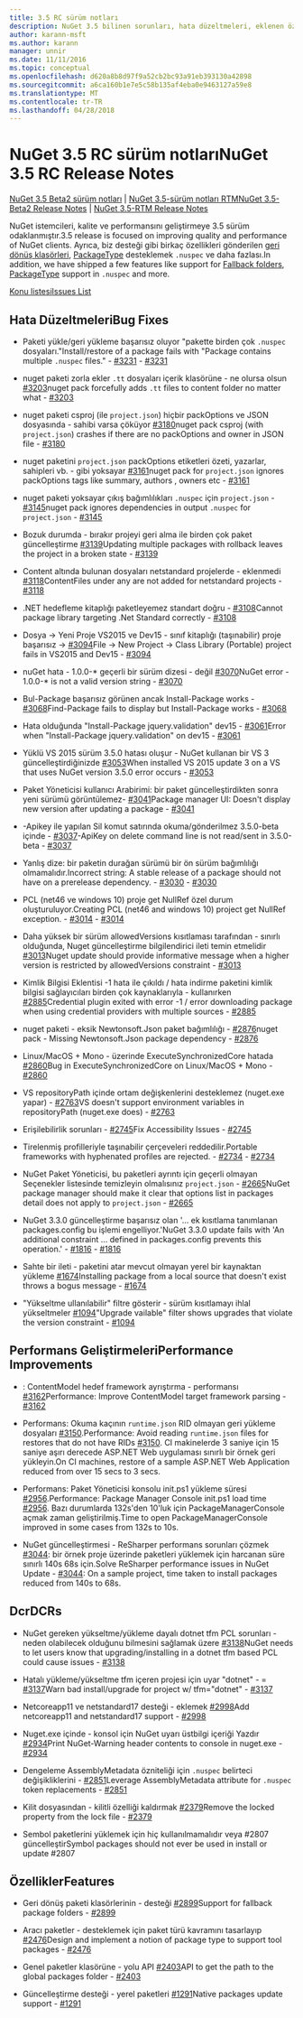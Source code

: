 ```yaml
---
title: 3.5 RC sürüm notları
description: NuGet 3.5 bilinen sorunları, hata düzeltmeleri, eklenen özellikleri ve dcr dahil olmak üzere RC sürüm notları.
author: karann-msft
ms.author: karann
manager: unnir
ms.date: 11/11/2016
ms.topic: conceptual
ms.openlocfilehash: d620a8b8d97f9a52cb2bc93a91eb393130a42898
ms.sourcegitcommit: a6ca160b1e7e5c58b135af4eba0e9463127a59e8
ms.translationtype: MT
ms.contentlocale: tr-TR
ms.lasthandoff: 04/28/2018
---
```

# <a name="nuget-35-rc-release-notes"></a><span data-ttu-id="814cc-103">NuGet 3.5 RC sürüm notları</span><span class="sxs-lookup"><span data-stu-id="814cc-103">NuGet 3.5 RC Release Notes</span></span>

<span data-ttu-id="814cc-104">[NuGet 3.5 Beta2 sürüm notları](../release-notes/nuget-3.5-Beta2.md) | [NuGet 3.5-sürüm notları RTM](../release-notes/nuget-3.5-RTM.md)</span><span class="sxs-lookup"><span data-stu-id="814cc-104">[NuGet 3.5-Beta2 Release Notes](../release-notes/nuget-3.5-Beta2.md) | [NuGet 3.5-RTM Release Notes](../release-notes/nuget-3.5-RTM.md)</span></span>

<span data-ttu-id="814cc-105">NuGet istemcileri, kalite ve performansını geliştirmeye 3.5 sürüm odaklanmıştır.</span><span class="sxs-lookup"><span data-stu-id="814cc-105">3.5 release is focused on improving quality and performance of NuGet clients.</span></span> <span data-ttu-id="814cc-106">Ayrıca, biz desteği gibi birkaç özellikleri gönderilen [geri dönüş klasörleri](https://github.com/NuGet/Home/issues/2899), [PackageType](https://github.com/NuGet/Home/issues/2476) desteklemek `.nuspec` ve daha fazlası.</span><span class="sxs-lookup"><span data-stu-id="814cc-106">In addition, we have shipped a few features like support for [Fallback folders](https://github.com/NuGet/Home/issues/2899), [PackageType](https://github.com/NuGet/Home/issues/2476) support in `.nuspec` and more.</span></span>

[<span data-ttu-id="814cc-107">Konu listesi</span><span class="sxs-lookup"><span data-stu-id="814cc-107">Issues List</span></span>](https://github.com/NuGet/Home/issues?q=is%3Aissue+is%3Aclosed+milestone%3A%223.5%20RC")

## <a name="bug-fixes"></a><span data-ttu-id="814cc-108">Hata Düzeltmeleri</span><span class="sxs-lookup"><span data-stu-id="814cc-108">Bug Fixes</span></span>

* <span data-ttu-id="814cc-109">Paketi yükle/geri yükleme başarısız oluyor "pakette birden çok `.nuspec` dosyaları."</span><span class="sxs-lookup"><span data-stu-id="814cc-109">Install/restore of a package fails with "Package contains multiple `.nuspec` files."</span></span><span data-ttu-id="814cc-110"> - [#3231](https://github.com/NuGet/Home/issues/3231)</span><span class="sxs-lookup"><span data-stu-id="814cc-110"> - [#3231](https://github.com/NuGet/Home/issues/3231)</span></span>

* <span data-ttu-id="814cc-111">nuget paketi zorla ekler `.tt` dosyaları içerik klasörüne - ne olursa olsun [#3203](https://github.com/NuGet/Home/issues/3203)</span><span class="sxs-lookup"><span data-stu-id="814cc-111">nuget pack forcefully adds `.tt` files to content folder no matter what - [#3203](https://github.com/NuGet/Home/issues/3203)</span></span>

* <span data-ttu-id="814cc-112">nuget paketi csproj (ile `project.json`) hiçbir packOptions ve JSON dosyasında - sahibi varsa çöküyor [#3180](https://github.com/NuGet/Home/issues/3180)</span><span class="sxs-lookup"><span data-stu-id="814cc-112">nuget pack csproj (with `project.json`) crashes if there are no packOptions and owner in JSON file - [#3180](https://github.com/NuGet/Home/issues/3180)</span></span>

* <span data-ttu-id="814cc-113">nuget paketini `project.json` packOptions etiketleri özeti, yazarlar, sahipleri vb. - gibi yoksayar [#3161](https://github.com/NuGet/Home/issues/3161)</span><span class="sxs-lookup"><span data-stu-id="814cc-113">nuget pack for `project.json` ignores packOptions tags like summary, authors , owners etc - [#3161](https://github.com/NuGet/Home/issues/3161)</span></span>

* <span data-ttu-id="814cc-114">nuget paketi yoksayar çıkış bağımlılıkları `.nuspec` için `project.json`  -  [#3145](https://github.com/NuGet/Home/issues/3145)</span><span class="sxs-lookup"><span data-stu-id="814cc-114">nuget pack ignores dependencies in output `.nuspec` for `project.json` - [#3145](https://github.com/NuGet/Home/issues/3145)</span></span>

* <span data-ttu-id="814cc-115">Bozuk durumda - bırakır projeyi geri alma ile birden çok paket güncelleştirme [#3139](https://github.com/NuGet/Home/issues/3139)</span><span class="sxs-lookup"><span data-stu-id="814cc-115">Updating multiple packages with rollback leaves the project in a broken state - [#3139](https://github.com/NuGet/Home/issues/3139)</span></span>

* <span data-ttu-id="814cc-116">Content altında bulunan dosyaları netstandard projelerde - eklenmedi [#3118](https://github.com/NuGet/Home/issues/3118)</span><span class="sxs-lookup"><span data-stu-id="814cc-116">ContentFiles under any are not added for netstandard projects - [#3118](https://github.com/NuGet/Home/issues/3118)</span></span>

* <span data-ttu-id="814cc-117">.NET hedefleme kitaplığı paketleyemez standart doğru - [#3108](https://github.com/NuGet/Home/issues/3108)</span><span class="sxs-lookup"><span data-stu-id="814cc-117">Cannot package library targeting .Net Standard correctly - [#3108](https://github.com/NuGet/Home/issues/3108)</span></span>

* <span data-ttu-id="814cc-118">Dosya -> Yeni Proje VS2015 ve Dev15 - sınıf kitaplığı (taşınabilir) proje başarısız -> [#3094](https://github.com/NuGet/Home/issues/3094)</span><span class="sxs-lookup"><span data-stu-id="814cc-118">File -> New Project -> Class Library (Portable) project fails in VS2015 and Dev15 - [#3094](https://github.com/NuGet/Home/issues/3094)</span></span>

* <span data-ttu-id="814cc-119">nuGet hata - 1.0.0-\* geçerli bir sürüm dizesi - değil [#3070](https://github.com/NuGet/Home/issues/3070)</span><span class="sxs-lookup"><span data-stu-id="814cc-119">NuGet error - 1.0.0-\* is not a valid version string - [#3070](https://github.com/NuGet/Home/issues/3070)</span></span>

* <span data-ttu-id="814cc-120">Bul-Package başarısız görünen ancak Install-Package works - [#3068](https://github.com/NuGet/Home/issues/3068)</span><span class="sxs-lookup"><span data-stu-id="814cc-120">Find-Package fails to display but Install-Package works - [#3068](https://github.com/NuGet/Home/issues/3068)</span></span>

* <span data-ttu-id="814cc-121">Hata olduğunda "Install-Package jquery.validation" dev15 - [#3061](https://github.com/NuGet/Home/issues/3061)</span><span class="sxs-lookup"><span data-stu-id="814cc-121">Error when "Install-Package jquery.validation" on dev15 - [#3061](https://github.com/NuGet/Home/issues/3061)</span></span>

* <span data-ttu-id="814cc-122">Yüklü VS 2015 sürüm 3.5.0 hatası oluşur - NuGet kullanan bir VS 3 güncelleştirdiğinizde [#3053](https://github.com/NuGet/Home/issues/3053)</span><span class="sxs-lookup"><span data-stu-id="814cc-122">When installed VS 2015 update 3 on a VS that uses NuGet version 3.5.0 error occurs - [#3053](https://github.com/NuGet/Home/issues/3053)</span></span>

* <span data-ttu-id="814cc-123">Paket Yöneticisi kullanıcı Arabirimi: bir paket güncelleştirdikten sonra yeni sürümü görüntülemez- [#3041](https://github.com/NuGet/Home/issues/3041)</span><span class="sxs-lookup"><span data-stu-id="814cc-123">Package manager UI: Doesn't display new version after updating a package - [#3041](https://github.com/NuGet/Home/issues/3041)</span></span>

* <span data-ttu-id="814cc-124">-Apikey ile yapılan Sil komut satırında okuma/gönderilmez 3.5.0-beta içinde - [#3037](https://github.com/NuGet/Home/issues/3037)</span><span class="sxs-lookup"><span data-stu-id="814cc-124">-ApiKey on delete command line is not read/sent in 3.5.0-beta - [#3037](https://github.com/NuGet/Home/issues/3037)</span></span>

* <span data-ttu-id="814cc-125">Yanlış dize: bir paketin durağan sürümü bir ön sürüm bağımlılığı olmamalıdır.</span><span class="sxs-lookup"><span data-stu-id="814cc-125">Incorrect string: A stable release of a package should not have on a prerelease dependency.</span></span><span data-ttu-id="814cc-126"> - [#3030](https://github.com/NuGet/Home/issues/3030)</span><span class="sxs-lookup"><span data-stu-id="814cc-126"> - [#3030](https://github.com/NuGet/Home/issues/3030)</span></span>

* <span data-ttu-id="814cc-127">PCL (net46 ve windows 10) proje get NullRef özel durum oluşturuluyor.</span><span class="sxs-lookup"><span data-stu-id="814cc-127">Creating PCL (net46 and windows 10) project get NullRef exception.</span></span><span data-ttu-id="814cc-128"> - [#3014](https://github.com/NuGet/Home/issues/3014)</span><span class="sxs-lookup"><span data-stu-id="814cc-128"> - [#3014](https://github.com/NuGet/Home/issues/3014)</span></span>

* <span data-ttu-id="814cc-129">Daha yüksek bir sürüm allowedVersions kısıtlaması tarafından - sınırlı olduğunda, Nuget güncelleştirme bilgilendirici ileti temin etmelidir [#3013](https://github.com/NuGet/Home/issues/3013)</span><span class="sxs-lookup"><span data-stu-id="814cc-129">Nuget update should provide informative message when a higher version is restricted by allowedVersions constraint - [#3013](https://github.com/NuGet/Home/issues/3013)</span></span>

* <span data-ttu-id="814cc-130">Kimlik Bilgisi Eklentisi -1 hata ile çıkıldı / hata indirme paketini kimlik bilgisi sağlayıcıları birden çok kaynaklarıyla - kullanırken [#2885](https://github.com/NuGet/Home/issues/2885)</span><span class="sxs-lookup"><span data-stu-id="814cc-130">Credential plugin exited with error -1 / error downloading package when using credential providers with multiple sources - [#2885](https://github.com/NuGet/Home/issues/2885)</span></span>

* <span data-ttu-id="814cc-131">nuget paketi - eksik Newtonsoft.Json paket bağımlılığı - [#2876](https://github.com/NuGet/Home/issues/2876)</span><span class="sxs-lookup"><span data-stu-id="814cc-131">nuget pack - Missing Newtonsoft.Json package dependency - [#2876](https://github.com/NuGet/Home/issues/2876)</span></span>

* <span data-ttu-id="814cc-132">Linux/MacOS + Mono - üzerinde ExecuteSynchronizedCore hatada [#2860](https://github.com/NuGet/Home/issues/2860)</span><span class="sxs-lookup"><span data-stu-id="814cc-132">Bug in ExecuteSynchronizedCore on Linux/MacOS + Mono - [#2860](https://github.com/NuGet/Home/issues/2860)</span></span>

* <span data-ttu-id="814cc-133">VS repositoryPath içinde ortam değişkenlerini desteklemez (nuget.exe yapar) - [#2763](https://github.com/NuGet/Home/issues/2763)</span><span class="sxs-lookup"><span data-stu-id="814cc-133">VS doesn't support environment variables in repositoryPath (nuget.exe does) - [#2763](https://github.com/NuGet/Home/issues/2763)</span></span>

* <span data-ttu-id="814cc-134">Erişilebilirlik sorunları - [#2745](https://github.com/NuGet/Home/issues/2745)</span><span class="sxs-lookup"><span data-stu-id="814cc-134">Fix Accessibility Issues - [#2745](https://github.com/NuGet/Home/issues/2745)</span></span>

* <span data-ttu-id="814cc-135">Tirelenmiş profilleriyle taşınabilir çerçeveleri reddedilir.</span><span class="sxs-lookup"><span data-stu-id="814cc-135">Portable frameworks with hyphenated profiles are rejected.</span></span><span data-ttu-id="814cc-136"> - [#2734](https://github.com/NuGet/Home/issues/2734)</span><span class="sxs-lookup"><span data-stu-id="814cc-136"> - [#2734](https://github.com/NuGet/Home/issues/2734)</span></span>

* <span data-ttu-id="814cc-137">NuGet Paket Yöneticisi, bu paketleri ayrıntı için geçerli olmayan Seçenekler listesinde temizleyin olmalısınız `project.json`  -  [#2665](https://github.com/NuGet/Home/issues/2665)</span><span class="sxs-lookup"><span data-stu-id="814cc-137">NuGet package manager should make it clear that options list in packages detail does not apply to `project.json` - [#2665](https://github.com/NuGet/Home/issues/2665)</span></span>

* <span data-ttu-id="814cc-138">NuGet 3.3.0 güncelleştirme başarısız olan '... ek kısıtlama tanımlanan packages.config bu işlemi engelliyor.'</span><span class="sxs-lookup"><span data-stu-id="814cc-138">NuGet 3.3.0 update fails with 'An additional constraint ... defined in packages.config prevents this operation.'</span></span><span data-ttu-id="814cc-139"> - [#1816](https://github.com/NuGet/Home/issues/1816)</span><span class="sxs-lookup"><span data-stu-id="814cc-139"> - [#1816](https://github.com/NuGet/Home/issues/1816)</span></span>

* <span data-ttu-id="814cc-140">Sahte bir ileti - paketini atar mevcut olmayan yerel bir kaynaktan yükleme [#1674](https://github.com/NuGet/Home/issues/1674)</span><span class="sxs-lookup"><span data-stu-id="814cc-140">Installing package from a local source that doesn't exist throws a bogus message - [#1674](https://github.com/NuGet/Home/issues/1674)</span></span>

* <span data-ttu-id="814cc-141">"Yükseltme ullanılabilir" filtre gösterir - sürüm kısıtlamayı ihlal yükseltmeler [#1094](https://github.com/NuGet/Home/issues/1094)</span><span class="sxs-lookup"><span data-stu-id="814cc-141">"Upgrade vailable" filter shows upgrades that violate the version constraint - [#1094](https://github.com/NuGet/Home/issues/1094)</span></span>

## <a name="performance-improvements"></a><span data-ttu-id="814cc-142">Performans Geliştirmeleri</span><span class="sxs-lookup"><span data-stu-id="814cc-142">Performance Improvements</span></span>

* <span data-ttu-id="814cc-143">: ContentModel hedef framework ayrıştırma - performansı [#3162](https://github.com/NuGet/Home/issues/3162)</span><span class="sxs-lookup"><span data-stu-id="814cc-143">Performance: Improve ContentModel target framework parsing - [#3162](https://github.com/NuGet/Home/issues/3162)</span></span>

* <span data-ttu-id="814cc-144">Performans: Okuma kaçının `runtime.json` RID olmayan geri yükleme dosyaları [#3150](https://github.com/NuGet/Home/issues/3150).</span><span class="sxs-lookup"><span data-stu-id="814cc-144">Performance: Avoid reading `runtime.json` files for restores that do not have RIDs [#3150](https://github.com/NuGet/Home/issues/3150).</span></span> <span data-ttu-id="814cc-145">CI makinelerde 3 saniye için 15 saniye aşırı derecede ASP.NET Web uygulaması sınırlı bir örnek geri yükleyin.</span><span class="sxs-lookup"><span data-stu-id="814cc-145">On CI machines, restore of a sample ASP.NET Web Application reduced from over 15 secs to 3 secs.</span></span>

* <span data-ttu-id="814cc-146">Performans: Paket Yöneticisi konsolu init.ps1 yükleme süresi [#2956](https://github.com/NuGet/Home/issues/2956).</span><span class="sxs-lookup"><span data-stu-id="814cc-146">Performance: Package Manager Console init.ps1 load time [#2956](https://github.com/NuGet/Home/issues/2956).</span></span> <span data-ttu-id="814cc-147">Bazı durumlarda 132s'den 10'luk için PackageManagerConsole açmak zaman geliştirilmiş.</span><span class="sxs-lookup"><span data-stu-id="814cc-147">Time to open PackageManagerConsole improved in some cases from 132s to 10s.</span></span>

* <span data-ttu-id="814cc-148">NuGet güncelleştirmesi - ReSharper performans sorunları çözmek [#3044](https://github.com/NuGet/Home/issues/3044): bir örnek proje üzerinde paketleri yüklemek için harcanan süre sınırlı 140s 68s için.</span><span class="sxs-lookup"><span data-stu-id="814cc-148">Solve ReSharper performance issues in NuGet Update - [#3044](https://github.com/NuGet/Home/issues/3044): On a sample project, time taken to install packages reduced from 140s to 68s.</span></span>

## <a name="dcrs"></a><span data-ttu-id="814cc-149">Dcr</span><span class="sxs-lookup"><span data-stu-id="814cc-149">DCRs</span></span>

* <span data-ttu-id="814cc-150">NuGet gereken yükseltme/yükleme dayalı dotnet tfm PCL sorunları - neden olabilecek olduğunu bilmesini sağlamak üzere [#3138](https://github.com/NuGet/Home/issues/3138)</span><span class="sxs-lookup"><span data-stu-id="814cc-150">NuGet needs to let users know that upgrading/installing in a dotnet tfm based PCL could cause issues - [#3138](https://github.com/NuGet/Home/issues/3138)</span></span>

* <span data-ttu-id="814cc-151">Hatalı yükleme/yükseltme tfm içeren projesi için uyar "dotnet" - = [#3137](https://github.com/NuGet/Home/issues/3137)</span><span class="sxs-lookup"><span data-stu-id="814cc-151">Warn bad install/upgrade for project w/ tfm="dotnet" - [#3137](https://github.com/NuGet/Home/issues/3137)</span></span>

* <span data-ttu-id="814cc-152">Netcoreapp11 ve netstandard17 desteği - eklemek [#2998](https://github.com/NuGet/Home/issues/2998)</span><span class="sxs-lookup"><span data-stu-id="814cc-152">Add netcoreapp11 and netstandard17 support - [#2998](https://github.com/NuGet/Home/issues/2998)</span></span>

* <span data-ttu-id="814cc-153">Nuget.exe içinde - konsol için NuGet uyarı üstbilgi içeriği Yazdır [#2934](https://github.com/NuGet/Home/issues/2934)</span><span class="sxs-lookup"><span data-stu-id="814cc-153">Print NuGet-Warning header contents to console in nuget.exe - [#2934](https://github.com/NuGet/Home/issues/2934)</span></span>

* <span data-ttu-id="814cc-154">Dengeleme AssemblyMetadata özniteliği için `.nuspec` belirteci değişikliklerini - [#2851](https://github.com/NuGet/Home/issues/2851)</span><span class="sxs-lookup"><span data-stu-id="814cc-154">Leverage AssemblyMetadata attribute for `.nuspec` token replacements - [#2851](https://github.com/NuGet/Home/issues/2851)</span></span>

* <span data-ttu-id="814cc-155">Kilit dosyasından - kilitli özelliği kaldırmak [#2379](https://github.com/NuGet/Home/issues/2379)</span><span class="sxs-lookup"><span data-stu-id="814cc-155">Remove the locked property from the lock file - [#2379](https://github.com/NuGet/Home/issues/2379)</span></span>

* <span data-ttu-id="814cc-156">Sembol paketlerini yüklemek için hiç kullanılmamalıdır veya #2807 güncelleştir</span><span class="sxs-lookup"><span data-stu-id="814cc-156">Symbol packages should not ever be used in install or update #2807</span></span>

## <a name="features"></a><span data-ttu-id="814cc-157">Özellikler</span><span class="sxs-lookup"><span data-stu-id="814cc-157">Features</span></span>

* <span data-ttu-id="814cc-158">Geri dönüş paketi klasörlerinin - desteği [#2899](https://github.com/NuGet/Home/issues/2899)</span><span class="sxs-lookup"><span data-stu-id="814cc-158">Support for fallback package folders - [#2899](https://github.com/NuGet/Home/issues/2899)</span></span>

* <span data-ttu-id="814cc-159">Aracı paketler - desteklemek için paket türü kavramını tasarlayıp [#2476](https://github.com/NuGet/Home/issues/2476)</span><span class="sxs-lookup"><span data-stu-id="814cc-159">Design and implement a notion of package type to support tool packages - [#2476](https://github.com/NuGet/Home/issues/2476)</span></span>

* <span data-ttu-id="814cc-160">Genel paketler klasörüne - yolu API [#2403](https://github.com/NuGet/Home/issues/2403)</span><span class="sxs-lookup"><span data-stu-id="814cc-160">API to get the path to the global packages folder - [#2403](https://github.com/NuGet/Home/issues/2403)</span></span>

* <span data-ttu-id="814cc-161">Güncelleştirme desteği - yerel paketleri [#1291](https://github.com/NuGet/Home/issues/1291)</span><span class="sxs-lookup"><span data-stu-id="814cc-161">Native packages update support - [#1291](https://github.com/NuGet/Home/issues/1291)</span></span>

